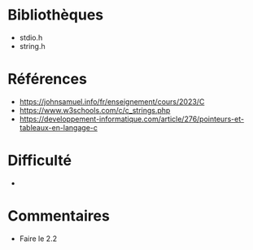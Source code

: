 # Bibliothèques
* stdio.h
* string.h

# Références
* https://johnsamuel.info/fr/enseignement/cours/2023/C
* https://www.w3schools.com/c/c_strings.php
* https://developpement-informatique.com/article/276/pointeurs-et-tableaux-en-langage-c

# Difficulté
*

# Commentaires
* Faire le 2.2

